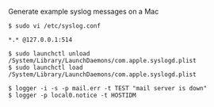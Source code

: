 

Generate example syslog messages on a Mac

    $ sudo vi /etc/syslog.conf

    *.* @127.0.0.1:514

    $ sudo launchctl unload /System/Library/LaunchDaemons/com.apple.syslogd.plist
    $ sudo launchctl load /System/Library/LaunchDaemons/com.apple.syslogd.plist

    $ logger -i -s -p mail.err -t TEST "mail server is down"
    $ logger -p local0.notice -t HOSTIDM